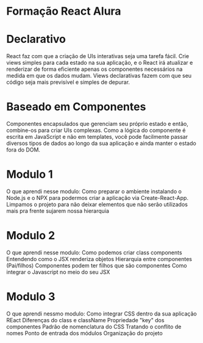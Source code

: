 ﻿# Formação React Alura

<h1>Declarativo</h1>
<p>React faz com que a criação de UIs interativas seja uma tarefa fácil. Crie views simples para cada estado na sua aplicação, e o React irá atualizar e renderizar de forma eficiente apenas os componentes necessários na medida em que os dados mudam.
Views declarativas fazem com que seu código seja mais previsível e simples de depurar.
</p>

<h1>Baseado em Componentes</h1>
<p>Componentes encapsulados que gerenciam seu próprio estado e então, combine-os para criar UIs complexas.
Como a lógica do componente é escrita em JavaScript e não em templates, você pode facilmente passar diversos tipos de dados ao longo da sua aplicação e ainda manter o estado fora do DOM.
</p>

<h1>Modulo 1</h1>
<p>O que aprendi nesse modulo:
Como preparar o ambiente instalando o Node.js e o NPX para podermos criar a aplicação via Create-React-App.
Limpamos o projeto para não deixar elementos que não serão utilizados mais pra frente sujarem nossa hierarquia
</p>

<h1>Modulo 2</h1>
<p>O que aprendi nesse modulo:
Como podemos criar class components
Entendendo como o JSX renderiza objetos
Hierarquia entre componentes (Pai/filhos)
Componentes podem ter filhos que são componentes
Como integrar o Javascript no meio do seu JSX
<p>

<h1>Modulo 3</h1>

<p>O que aprendi nessmo modulo:
Como integrar CSS dentro da sua aplicação REact
Diferenças do class e className
Propriedade "key" dos componentes
Padrão de nomenclatura do CSS
Tratando o conflito de nomes
Ponto de entrada dos módulos
Organização do projeto
</p>

